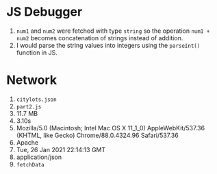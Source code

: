 # JS Debugger

1. `num1` and `num2` were fetched with type `string` so the operation `num1 + num2` becomes concatenation of strings instead of addition.
2. I would parse the string values into integers using the `parseInt()` function in JS.

# Network

1. `citylots.json`
2. `part2.js`
3. 11.7 MB
4. 3.10s
5. Mozilla/5.0 (Macintosh; Intel Mac OS X 11_1_0) AppleWebKit/537.36 (KHTML, like Gecko) Chrome/88.0.4324.96 Safari/537.36
6. Apache
7. Tue, 26 Jan 2021 22:14:13 GMT
8. application/json
9. `fetchData`

